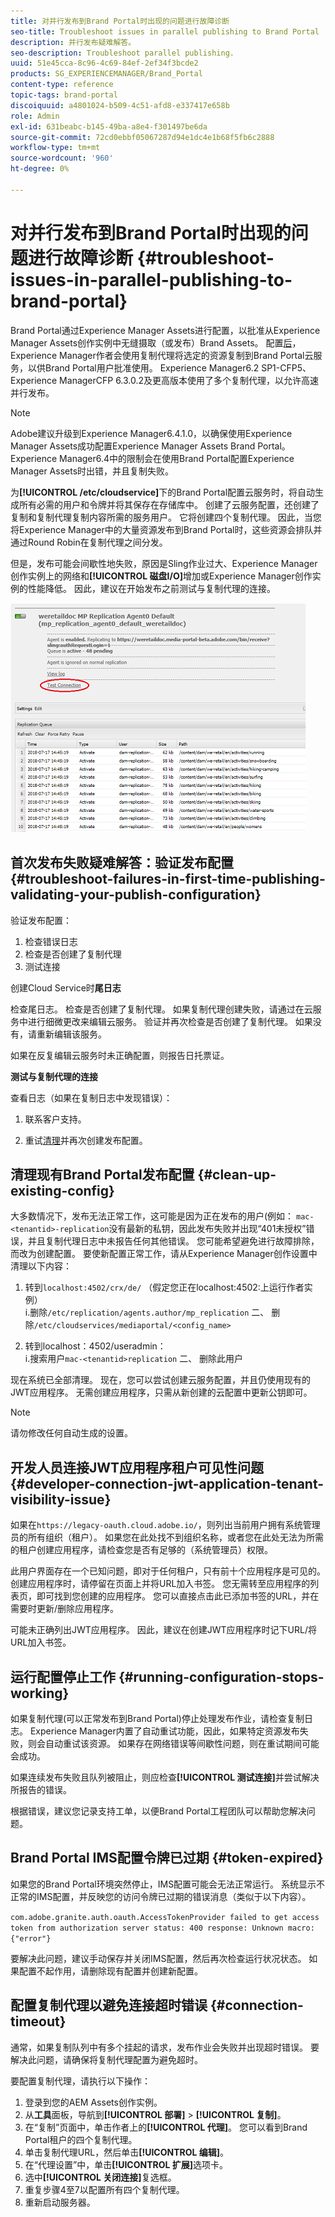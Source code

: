 ```yaml
---
title: 对并行发布到Brand Portal时出现的问题进行故障诊断
seo-title: Troubleshoot issues in parallel publishing to Brand Portal
description: 并行发布疑难解答。
seo-description: Troubleshoot parallel publishing.
uuid: 51e45cca-8c96-4c69-84ef-2ef34f3bcde2
products: SG_EXPERIENCEMANAGER/Brand_Portal
content-type: reference
topic-tags: brand-portal
discoiquuid: a4801024-b509-4c51-afd8-e337417e658b
role: Admin
exl-id: 631beabc-b145-49ba-a8e4-f301497be6da
source-git-commit: 72cd0ebbf05067287d94e1dc4e1b68f5fb6c2888
workflow-type: tm+mt
source-wordcount: '960'
ht-degree: 0%

---
```


# 对并行发布到Brand Portal时出现的问题进行故障诊断 {#troubleshoot-issues-in-parallel-publishing-to-brand-portal}

Brand Portal通过Experience Manager Assets进行配置，以批准从Experience Manager Assets创作实例中无缝摄取（或发布）Brand Assets。 配置[后](../using/configure-aem-assets-with-brand-portal.md)，Experience Manager作者会使用复制代理将选定的资源复制到Brand Portal云服务，以供Brand Portal用户批准使用。 Experience Manager6.2 SP1-CFP5、Experience ManagerCFP 6.3.0.2及更高版本使用了多个复制代理，以允许高速并行发布。

>[!NOTE]
>
>Adobe建议升级到Experience Manager6.4.1.0，以确保使用Experience Manager Assets成功配置Experience Manager Assets Brand Portal。 Experience Manager6.4中的限制会在使用Brand Portal配置Experience Manager Assets时出错，并且复制失败。

为&#x200B;**[!UICONTROL /etc/cloudservice]**&#x200B;下的Brand Portal配置云服务时，将自动生成所有必需的用户和令牌并将其保存在存储库中。 创建了云服务配置，还创建了复制和复制代理复制内容所需的服务用户。 它将创建四个复制代理。 因此，当您将Experience Manager中的大量资源发布到Brand Portal时，这些资源会排队并通过Round Robin在复制代理之间分发。

但是，发布可能会间歇性地失败，原因是Sling作业过大、Experience Manager创作实例上的网络和&#x200B;**[!UICONTROL 磁盘I/O]**&#x200B;增加或Experience Manager创作实例的性能降低。 因此，建议在开始发布之前测试与复制代理的连接。

![](assets/test-connection.png)

## 首次发布失败疑难解答：验证发布配置 {#troubleshoot-failures-in-first-time-publishing-validating-your-publish-configuration}

验证发布配置：

1. 检查错误日志
1. 检查是否创建了复制代理
1. 测试连接

创建Cloud Service时&#x200B;**尾日志**

检查尾日志。 检查是否创建了复制代理。 如果复制代理创建失败，请通过在云服务中进行细微更改来编辑云服务。 验证并再次检查是否创建了复制代理。 如果没有，请重新编辑该服务。

如果在反复编辑云服务时未正确配置，则报告日托票证。

**测试与复制代理的连接**

查看日志（如果在复制日志中发现错误）：

1. 联系客户支持。

1. 重试[清理](../using/troubleshoot-parallel-publishing.md#clean-up-existing-config)并再次创建发布配置。

<!--
Comment Type: remark
Last Modified By: Mini Gulati (mgulati)
Last Modified Date: 2018-06-21T22:56:21.256-0400
<p>?? check and compare public key. At times public key is different</p>
<p>?? another thing to check in /useradmin</p>
-->

## 清理现有Brand Portal发布配置 {#clean-up-existing-config}

大多数情况下，发布无法正常工作，这可能是因为正在发布的用户(例如： `mac-<tenantid>-replication`没有最新的私钥，因此发布失败并出现“401未授权”错误，并且复制代理日志中未报告任何其他错误。 您可能希望避免进行故障排除，而改为创建配置。 要使新配置正常工作，请从Experience Manager创作设置中清理以下内容：

1. 转到`localhost:4502/crx/de/` （假定您正在localhost:4502:上运行作者实例）\
   i.删除`/etc/replication/agents.author/mp_replication`
二、 删除`/etc/cloudservices/mediaportal/<config_name>`

1. 转到localhost：4502/useradmin：\
   i.搜索用户`mac-<tenantid>replication`
二、 删除此用户

现在系统已全部清理。 现在，您可以尝试创建云服务配置，并且仍使用现有的JWT应用程序。 无需创建应用程序，只需从新创建的云配置中更新公钥即可。

>[!NOTE]
>
>请勿修改任何自动生成的设置。


## 开发人员连接JWT应用程序租户可见性问题 {#developer-connection-jwt-application-tenant-visibility-issue}

如果在`https://legacy-oauth.cloud.adobe.io/`，则列出当前用户拥有系统管理员的所有组织（租户）。 如果您在此处找不到组织名称，或者您在此处无法为所需的租户创建应用程序，请检查您是否有足够的（系统管理员）权限。

此用户界面存在一个已知问题，即对于任何租户，只有前十个应用程序是可见的。 创建应用程序时，请停留在页面上并将URL加入书签。 您无需转至应用程序的列表页，即可找到您创建的应用程序。 您可以直接点击此已添加书签的URL，并在需要时更新/删除应用程序。

可能未正确列出JWT应用程序。 因此，建议在创建JWT应用程序时记下URL/将URL加入书签。

## 运行配置停止工作 {#running-configuration-stops-working}

<!--
Comment Type: draft

<p>If the running configuration stops working, either of the following two possibilities
<g class="gr_ gr_15 gr-alert gr_gramm gr_inline_cards gr_run_anim Grammar multiReplace" data-gr-id="15" id="15" style="font-size: 12px;">
are
</g> there:</p>
<p>1.
<g class="gr_ gr_14 gr-alert gr_gramm gr_inline_cards gr_run_anim Grammar only-ins doubleReplace replaceWithoutSep" data-gr-id="14" id="14">
Connection
</g> has failed, or</p>
<p>2. Publish has failed with permission to dam-replication-service denied, while connection has passed </p>
<p>If the connection has failed [1], the
<g class="gr_ gr_10 gr-alert gr_spell gr_inline_cards gr_run_anim ContextualSpelling ins-del multiReplace" data-gr-id="10" id="10">
fail safe
</g> way to fix it is to <a href="../using/troubleshoot-parallel-publishing.md#main-pars-header-1664955658">clean up</a> the existing Brand Portal publish configuration and recreate a publish configuration. </p>
<p>However, if the
<g class="gr_ gr_18 gr-alert gr_spell gr_inline_cards gr_run_anim ContextualSpelling" data-gr-id="18" id="18">
publish
</g> has failed with
<g class="gr_ gr_16 gr-alert gr_gramm gr_inline_cards gr_run_anim Grammar only-ins doubleReplace replaceWithoutSep" data-gr-id="16" id="16">
permission
</g> denied to dam-replication-service, raise a support ticket.</p>
-->

如果复制代理(可以正常发布到Brand Portal)停止处理发布作业，请检查复制日志。 Experience Manager内置了自动重试功能，因此，如果特定资源发布失败，则会自动重试该资源。 如果存在网络错误等间歇性问题，则在重试期间可能会成功。

如果连续发布失败且队列被阻止，则应检查&#x200B;**[!UICONTROL 测试连接]**&#x200B;并尝试解决所报告的错误。

根据错误，建议您记录支持工单，以便Brand Portal工程团队可以帮助您解决问题。

## Brand Portal IMS配置令牌已过期 {#token-expired}

如果您的Brand Portal环境突然停止，IMS配置可能会无法正常运行。 系统显示不正常的IMS配置，并反映您的访问令牌已过期的错误消息（类似于以下内容）。

`com.adobe.granite.auth.oauth.AccessTokenProvider failed to get access token from authorization server status: 400 response: Unknown macro: {"error"}`

要解决此问题，建议手动保存并关闭IMS配置，然后再次检查运行状况状态。 如果配置不起作用，请删除现有配置并创建新配置。


## 配置复制代理以避免连接超时错误 {#connection-timeout}

通常，如果复制队列中有多个挂起的请求，发布作业会失败并出现超时错误。 要解决此问题，请确保将复制代理配置为避免超时。

要配置复制代理，请执行以下操作：

1. 登录到您的AEM Assets创作实例。
1. 从&#x200B;**工具**&#x200B;面板，导航到&#x200B;**[!UICONTROL 部署]** > **[!UICONTROL 复制]**。
1. 在“复制”页面中，单击作者上的&#x200B;**[!UICONTROL 代理]**。 您可以看到Brand Portal租户的四个复制代理。
1. 单击复制代理URL，然后单击&#x200B;**[!UICONTROL 编辑]**。
1. 在“代理设置”中，单击&#x200B;**[!UICONTROL 扩展]**&#x200B;选项卡。
1. 选中&#x200B;**[!UICONTROL 关闭连接]**&#x200B;复选框。
1. 重复步骤4至7以配置所有四个复制代理。
1. 重新启动服务器。
